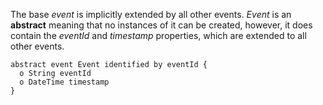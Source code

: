 The base *event* is implicitly extended by all other events. *Event* is an **abstract** meaning that no instances of it can be created, however, it does contain the *eventId* and *timestamp* properties, which are extended to all other events.

```
abstract event Event identified by eventId {
  o String eventId
  o DateTime timestamp
}
```
